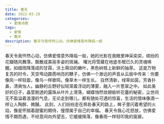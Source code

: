 ```yaml
---
title: 春天
date: 2022-03-29
categories:
  - 爱情诗歌
tags:
  - 爱情
  - 春天
description: 春天令我怦然心动，仿佛爱情意外降临一般
---
```


春天令我怦然心动，仿佛爱情意外降临一般，她的光影在我眼里神采奕奕，缤纷的花瓣随风舞落，飘散成美丽多姿的斑斓。
曙光将雪藏在地底冬眠已久的灵魂唤醒。如细雨降落成的甘霖，沃土萌动的嫩叶，黑色树枝上新鲜的抽芽。
这是万物复苏的时令，天空甩动霹雳响亮的鞭子，仿佛一个渺远的声音从云层中传来：你要像风一样轻盈，像鸟一样歌鸣，像草木一样生长。
自然清新，绿草如茵，芳香扑鼻，清爽怡人。幽静的丘野好似轻笼着浮动的薄雾，融入一片葱翠之中。
如此美好的日子，晶莹剔透的露珠从叶片上滑落，蝴蝶悄然敛翅偷听花蕾的秘密，尘世间无不盈溢着浪漫的气息，无论走到哪儿，都有随处可遇的惊喜，生活的情味像酒一样让人陶醉、微醺。
此刻，人们纷纷走在奔赴春天的路上，眸子里闪着希望的火焰，像是怀揣着甜蜜的期待，憧憬属于自己的幸福。
春天令我心花怒放，仿佛爱情不期而遇，不经意间向外望去，它缓缓降落，像春雨一样轻叩我的窗扉。
